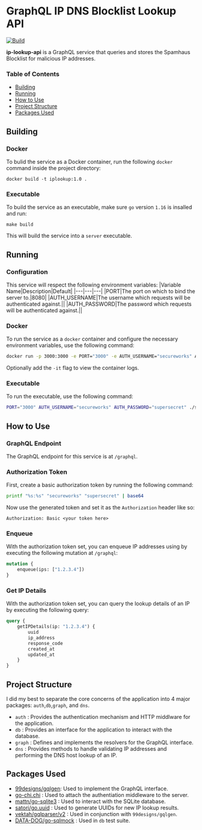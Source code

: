# GraphQL IP DNS Blocklist Lookup API

[![Build](https://github.com/grantsavage/ip-lookup-api/actions/workflows/build.yml/badge.svg)](https://github.com/grantsavage/ip-lookup-api/actions/workflows/build.yml)

__ip-lookup-api__ is a GraphQL service that queries and stores the Spamhaus Blocklist for malicious IP addresses.

### Table of Contents  
* [Building](#building)  
* [Running](#running)  
* [How to Use](#how-to-use)
* [Project Structure](#project-structure)
* [Packages Used](#packages-used)

## Building
### Docker
To bulid the service as a Docker container, run the following `docker` command inside the project directory:
```
docker build -t iplookup:1.0 .
```
### Executable
To build the service as an executable, make sure `go` version `1.16` is insalled and run:
```
make build
```
This will build the service into a `server` executable.

## Running
### Configuration
This service will respect the following environment variables:
|Variable Name|Description|Default|
|---|---|---|
|PORT|The port on which to bind the server to.|8080|
|AUTH_USERNAME|The username which requests will be authenticated against.||
|AUTH_PASSWORD|The password which requests will be authenticated against.||

### Docker
To run the service as a `docker` container and configure the necessary environment variables, use the following command:
```bash
docker run -p 3000:3000 -e PORT="3000" -e AUTH_USERNAME="secureworks" AUTH_PASSWORD="supersecret" iplookup:1.0
```
Optionally add the `-it` flag to view the container logs.

### Executable
To run the executable, use the following command:
```bash
PORT="3000" AUTH_USERNAME="secureworks" AUTH_PASSWORD="supersecret" ./server
```

## How to Use
### GraphQL Endpoint
The GraphQL endpoint for this service is at `/graphql`. 

### Authorization Token
First, create a basic authorization token by running the following command:
```bash
printf "%s:%s" "secureworks" "supersecret" | base64
```
Now use the generated token and set it as the `Authorization` header like so:
```
Authorization: Basic <your token here>
```

### Enqueue
With the authorization token set, you can enqueue IP addresses using by executing the following mutation at `/graphql`:
```graphql
mutation {
    enqueue(ips: ["1.2.3.4"])
}
```

### Get IP Details
With the authorization token set, you can query the lookup details of an IP by executing the following query:
```graphql
query {
    getIPDetails(ip: "1.2.3.4") {
        uuid
        ip_address
        response_code
        created_at
        updated_at
    }
}
```

## Project Structure
I did my best to separate the core concerns of the application into 4 major packages: `auth`,`db`,`graph`, and `dns`.

* `auth` : Provides the authentication mechanism and HTTP middlware for the application.
* `db` : Provides an interface for the application to interact with the database. 
* `graph` : Defines and implements the resolvers for the GraphQL interface.
* `dns` : Provides methods to handle validating IP addresses and performing the DNS host lookup of an IP.

## Packages Used
* [99designs/gqlgen](https://github.com/99designs/gqlgen): Used to implement the GraphQL interface.
* [go-chi.chi](https://github.com/go-chi/chi) : Used to attach the authentiation middleware to the server.
* [mattn/go-sqlite3](http://github.com/mattn/go-sqlite3) : Used to interact with the SQLite database.
* [satori/go.uuid](https://github.com/satori/go.uuid) : Used to generate UUIDs for new IP lookup results.
* [vektah/gqlparser/v2](https://github.com/vektah/gqlparser/v2) : Used in conjunction with `99designs/gqlgen`.
* [DATA-DOG/go-sqlmock](https://github.com/DATA-DOG/go-sqlmock) : Used in `db` test suite.